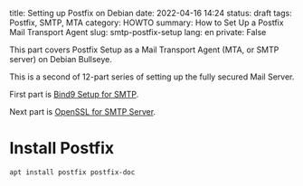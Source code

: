 title: Setting up Postfix on Debian
date: 2022-04-16 14:24
status: draft
tags: Postfix, SMTP, MTA
category: HOWTO
summary: How to Set Up a Postfix Mail Transport Agent
slug: smtp-postfix-setup
lang: en
private: False

This part covers Postfix Setup as a Mail Transport Agent (MTA, or SMTP server) on Debian Bullseye.

This is a second of 12-part series of setting up the fully secured Mail Server.

First part is [Bind9 Setup for SMTP]({filename}dns-bind9-smtp.md).  

Next part is [OpenSSL for SMTP Server]({filename}tls-openssl-smtp.md).


# Install Postfix 

```console
apt install postfix postfix-doc
```

#
